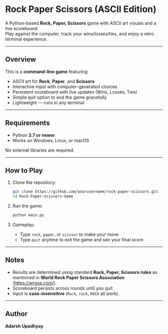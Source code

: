 # Rock Paper Scissors (ASCII Edition)

A Python-based **Rock, Paper, Scissors** game with ASCII art visuals and a live scoreboard.  
Play against the computer, track your wins/losses/ties, and enjoy a retro terminal experience.

---

## Overview

This is a **command-line game** featuring:

- ASCII art for **Rock**, **Paper**, and **Scissors**
- Interactive input with computer-generated choices
- Persistent scoreboard with live updates (Wins, Losses, Ties)
- Simple quit option to end the game gracefully
- Lightweight — runs in any terminal

---

## Requirements

- Python **3.7 or newer**
- Works on Windows, Linux, or macOS

No external libraries are required.

---

## How to Play

1. Clone the repository:

   ```bash
   git clone https://github.com/yourusername/rock-paper-scissors.git
   cd Rock-Paper-Scissors-Game
   ```

2. Run the game:

   ```bash
   python main.py
   ```

3. Gameplay:
   - Type `rock`, `paper`, or `scissor` to make your move
   - Type `quit` anytime to exit the game and see your final score

---

## Notes

- Results are determined using standard **Rock, Paper, Scissors rules** as mentioned in **World Rock Paper Scissors Association** (<https://wrpsa.com/>).
- Scoreboard persists across rounds until you quit.
- Input is **case-insensitive** (`Rock`, `rock`, `ROCK` all work).

---

## Author

**Adarsh Upadhyay**
